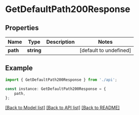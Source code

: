# GetDefaultPath200Response


## Properties

Name | Type | Description | Notes
------------ | ------------- | ------------- | -------------
**path** | **string** |  | [default to undefined]

## Example

```typescript
import { GetDefaultPath200Response } from './api';

const instance: GetDefaultPath200Response = {
    path,
};
```

[[Back to Model list]](../README.md#documentation-for-models) [[Back to API list]](../README.md#documentation-for-api-endpoints) [[Back to README]](../README.md)
